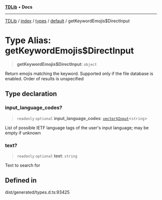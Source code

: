 [**TDLib**](../../../../../../README.md) • **Docs**

***

[TDLib](../../../../../../modules.md) / [index](../../../../../README.md) / [types](../../../README.md) / [default](../README.md) / getKeywordEmojis$DirectInput

# Type Alias: getKeywordEmojis$DirectInput

> **getKeywordEmojis$DirectInput**: `object`

Return emojis matching the keyword. Supported only if the file database is enabled. Order of results is unspecified

## Type declaration

### input\_language\_codes?

> `readonly` `optional` **input\_language\_codes**: [`vector$Input`](vector$Input.md)\<`string`\>

List of possible IETF language tags of the user's input language; may be empty if unknown

### text?

> `readonly` `optional` **text**: `string`

Text to search for

## Defined in

dist/generated/types.d.ts:93425

